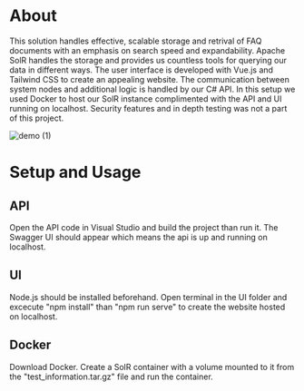 # About

This solution handles effective, scalable storage and retrival of FAQ documents with an emphasis on search speed and expandability. Apache SolR handles the storage and provides us countless tools for querying our data in different ways. The user interface is developed with Vue.js and Tailwind CSS to create an appealing website. The communication between system nodes and additional logic is handled by our C# API. In this setup we used Docker to host our SolR instance complimented with the API and UI running on localhost. Security features and in depth testing was not a part of this project.

![demo (1)](https://github.com/attilaUCN/semester4project/assets/69151140/5234711b-95a1-4a19-a563-6e2852caaa17)

# Setup and Usage

## API

Open the API code in Visual Studio and build the project than run it. The Swagger UI should appear which means the api is up and running on localhost.

## UI

Node.js should be installed beforehand.
Open terminal in the UI folder and excecute "npm install" than "npm run serve" to create the website hosted on localhost.

## Docker
Download Docker. Create a SolR container with a volume mounted to it from the "test_information.tar.gz" file and run the container.
